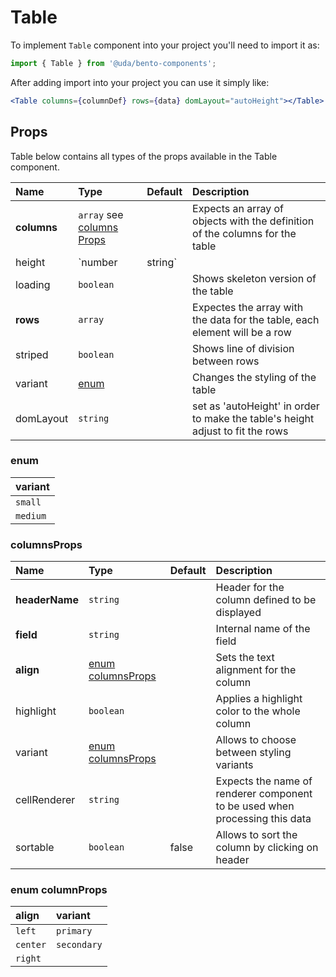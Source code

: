 # Table

To implement `Table` component into your project you'll need to import it as:

```jsx
import { Table } from '@uda/bento-components';
```

After adding import into your project you can use it simply like:

```jsx
<Table columns={columnDef} rows={data} domLayout="autoHeight"></Table>
```

## Props

Table below contains all types of the props available in the Table component.

| Name        | Type                                       | Default | Description                                                                    |
| :---------- | :----------------------------------------- | :------ | :----------------------------------------------------------------------------- |
| **columns** | `array` see [columns Props](#columnsprops) |         | Expects an array of objects with the definition of the columns for the table   |
| height      | `number | string`                          |         | Height value for the table                                                     |
| loading     | `boolean`                                  |         | Shows skeleton version of the table                                            |
| **rows**    | `array`                                    |         | Expectes the array with the data for the table, each element will be a row     |
| striped     | `boolean`                                  |         | Shows line of division between rows                                            |
| variant     | [enum](#enum)                              |         | Changes the styling of the table                                               |
| domLayout   | `string`                                   |         | set as 'autoHeight' in order to make the table's height adjust to fit the rows |

### enum

| variant  |
| :------- |
| `small`  |
| `medium` |

### columnsProps

| Name           | Type                                   | Default | Description                                                                 |
| :------------- | :------------------------------------- | :------ | :-------------------------------------------------------------------------- |
| **headerName** | `string`                               |         | Header for the column defined to be displayed                               |
| **field**      | `string`                               |         | Internal name of the field                                                  |
| **align**      | [enum columnsProps](#enum-columnprops) |         | Sets the text alignment for the column                                      |  |  | Shows skeleton version of the table |
| highlight      | `boolean`                              |         | Applies a highlight color to the whole column                               |
| variant        | [enum columnsProps](#enum-columnprops) |         | Allows to choose between styling variants                                   |
| cellRenderer   | `string`                               |         | Expects the name of renderer component to be used when processing this data |
| sortable       | `boolean`                              | false   | Allows to sort the column by clicking on header                             |

### enum columnProps

| align    | variant     |
| :------- | :---------- |
| `left`   | `primary`   |
| `center` | `secondary` |
| `right`  |             |
